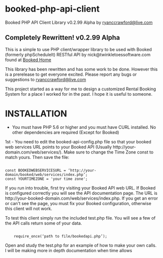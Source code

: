 # booked-php-api-client
Booked PHP API Client Library
v0.2.99 Alpha
by ryanccrawford@live.com

<h2>Completely Rewritten! v0.2.99 Alpha</h2>

<p>This is a simple to use PHP client/wrapper library to be used with Booked (formerly phpScheduleIt) RESTful API by nick@twinkletoessoftware.com found at <a href='http://sourceforge.net/projects/phpscheduleit'>Booked Home</a></p>
<p>This library has been rewritten and has some work to be done. However this is a prerelease to get everyone excited. Please report any bugs or suggestions to <a href="mailto:ryanccrawford@live.com">ryanccrawford@live.com</a></p>
<p>This project started as a way for me to design a customized Rental Booking System for a place I worked for in the past. I hope it is useful to someone.</p>
<h1>INSTALLATION</h1>
<ul><li>You must have PHP 5.6 or higher and you must have CURL installed. No other dependencies are required (Except for Booked)</li></ul>
<p>1st - You need to edit the booked-api-config.php file so that your booked web services URL points to your Booked API (Usually http://your-domain.com/web/services/). Make sure to change the Time Zone const to match yours. Then save the file:</p> 
<p>
<code>
const BOOKEDWEBSERVICESURL = ‘http://your-domain/booked/web/services/index.php’;
const YOURTIMEZONE = 'your time zone';
</code>
</p>
<p>If you run into trouble, first try visiting your Booked API web URL. If Booked is configured correctly you will see the API documentation page. The URL 
is http://your-booked-domain.com/web/services/index.php. If you get an error or can't see the page, you must fix your Booked configuration, otherwise this client will not work.</p>
</p><p>To test this client simply run the included test.php file. You will see a few of the API calls return some of your data.</p>
<p>
<code>
	require_once(‘path to file/bookedapi.php’);
</code>
</p>
<p>Open and study the test.php for an example of how to make your own calls. I will be making more in depth documentation when time allows</p>
